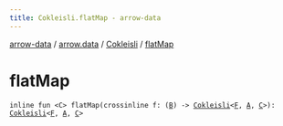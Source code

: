 ```yaml
---
title: Cokleisli.flatMap - arrow-data
---
```


[arrow-data](../../index.html) / [arrow.data](../index.html) / [Cokleisli](index.html) / [flatMap](./flat-map.html)

# flatMap

`inline fun <C> flatMap(crossinline f: (`[`B`](index.html#B)`) -> `[`Cokleisli`](index.html)`<`[`F`](index.html#F)`, `[`A`](index.html#A)`, `[`C`](flat-map.html#C)`>): `[`Cokleisli`](index.html)`<`[`F`](index.html#F)`, `[`A`](index.html#A)`, `[`C`](flat-map.html#C)`>`
